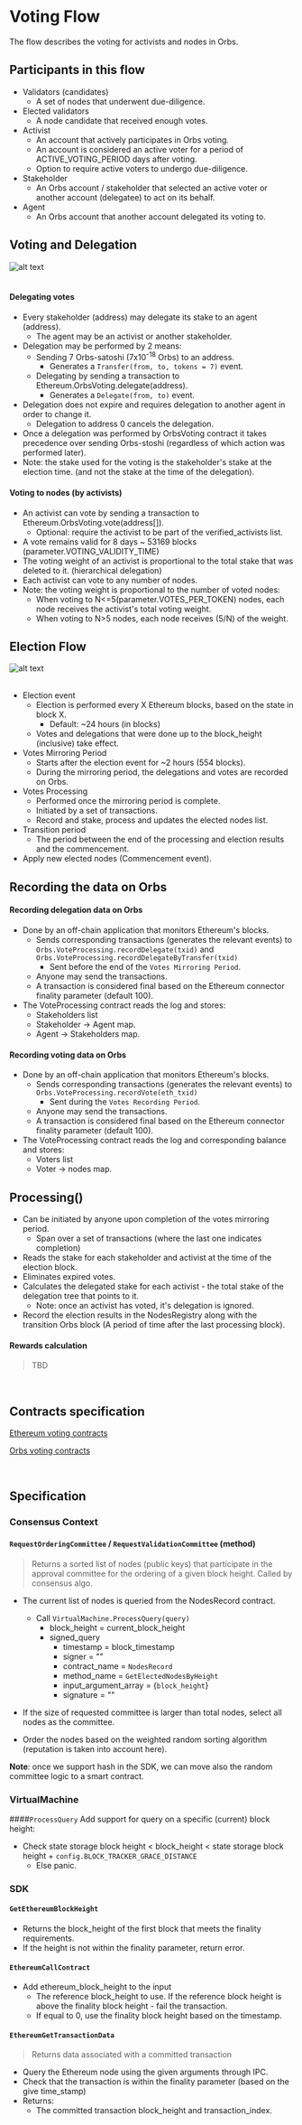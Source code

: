 # Voting Flow

The flow describes the voting for activists and nodes in Orbs.

## Participants in this flow
* Validators (candidates)
  * A set of nodes that underwent due-diligence.
* Elected validators
  * A node candidate that received enough votes.
* Activist
  * An account that actively participates in Orbs voting.
  * An account is considered an active voter for a period of ACTIVE_VOTING_PERIOD days after voting.
  * Option to require active voters to undergo due-diligence.
* Stakeholder
  * An Orbs account / stakeholder that selected an active voter or another account (delegatee) to act on its behalf.
* Agent
  * An Orbs account that another account delegated its voting to.

## Voting and Delegation

![alt text][hierarchical_voting] <br/><br/>

[hierarchical_voting]: ../_img/hierarchical_voting.png "hierarchical voting"

#### Delegating votes
* Every stakeholder (address) may delegate its stake to an agent (address).
  * The agent may be an activist or another stakeholder.
* Delegation may be performed by 2 means:
  * Sending 7 Orbs-satoshi (7x10<sup>-18</sup> Orbs) to an address.
    * Generates a `Transfer(from, to, tokens = 7)` event.
  * Delegating by sending a transaction to Ethereum.OrbsVoting.delegate(address).
    * Generates a `Delegate(from, to)` event.
* Delegation does not expire and requires delegation to another agent in order to change it.
  * Delegation to address 0 cancels the delegation.
* Once a delegation was performed by OrbsVoting contract it takes precedence over sending Orbs-stoshi (regardless of which action was performed later).
* Note: the stake used for the voting is the stakeholder's stake at the election time. (and not the stake at the time of the delegation).

#### Voting to nodes (by activists)
* An activist can vote by sending a transaction to Ethereum.OrbsVoting.vote(address[]).
  * Optional: require the activist to be part of the verified_activists list.
* A vote remains valid for 8 days ~ 53169 blocks (parameter.VOTING_VALIDITY_TIME)
* The voting weight of an activist is proportional to the total stake that was deleted to it. (hierarchical delegation)
* Each activist can vote to any number of nodes.
* Note: the voting weight is proportional to the number of voted nodes:
  * When voting to N<=5(parameter.VOTES_PER_TOKEN) nodes, each node receives the activist's total voting weight.
  * When voting to N>5 nodes, each node receives (5/N) of the weight.

## Election Flow
![alt text][election_flow] <br/><br/>

[election_flow]: ../_img/election_flow.png "election flow"

* Election event
  * Election is performed every X Ethereum blocks, based on the state in block X.
    * Default: ~24 hours (in blocks)
  * Votes and delegations that were done up to the block_height (inclusive) take effect.
* Votes Mirroring Period
  * Starts after the election event for ~2 hours (554 blocks).
  * During the mirroring period, the delegations and votes are recorded on Orbs.
* Votes Processing
  * Performed once the mirroring period is complete.
  * Initiated by a set of transactions.
  * Record and stake, process and updates the elected nodes list.
* Transition period
  * The period between the end of the processing and election results and the commencement.
* Apply new elected nodes (Commencement event).

## Recording the data on Orbs

#### Recording delegation data on Orbs
* Done by an off-chain application that monitors Ethereum's blocks.
  * Sends corresponding transactions (generates the relevant events) to `Orbs.VoteProcessing.recordDelegate(txid)` and `Orbs.VoteProcessing.recordDelegateByTransfer(txid)`
    * Sent before the end of the `Votes Mirroring Period`.
  * Anyone may send the transactions.
  * A transaction is considered final based on the Ethereum connector finality parameter (default 100).
* The VoteProcessing contract reads the log and stores:
  * Stakeholders list
  * Stakeholder -> Agent map.
  * Agent -> Stakeholders map.

#### Recording voting data on Orbs
* Done by an off-chain application that monitors Ethereum's blocks.
  * Sends corresponding transactions (generates the relevant events) to `Orbs.VoteProcessing.recordVote(eth_txid)`
    * Sent during the `Votes Recording Period`.
  * Anyone may send the transactions.
  * A transaction is considered final based on the Ethereum connector finality parameter (default 100).
* The VoteProcessing contract reads the log and corresponding balance and stores:
  * Voters list 
  * Voter -> nodes map.

## Processing()
* Can be initiated by anyone upon completion of the votes mirroring period.
  * Span over a set of transactions (where the last one indicates completion)
* Reads the stake for each stakeholder and activist at the time of the election block.
* Eliminates expired votes.
* Calculates the delegated stake for each activist - the total stake of the delegation tree that points to it.
  * Note: once an activist has voted, it's delegation is ignored.
* Record the election results in the NodesRegistry along with the transition Orbs block (A period of time after the last processing block).

#### Rewards calculation
> TBD

&nbsp;
## Contracts specification

[Ethereum voting contracts](../smart-contracts/ethereum-contracts/voting.md)

[Orbs voting contracts](../smart-contracts/orbs-system-contracts/voting.md)

&nbsp;
## Specification

### Consensus Context

#### `RequestOrderingCommittee` / `RequestValidationCommittee` (method)
> Returns a sorted list of nodes (public keys) that participate in the approval committee for the ordering of a given block height. Called by consensus algo.

* The current list of nodes is queried from the NodesRecord contract.
  * Call `VirtualMachine.ProcessQuery(query)`
    * block_height = current_block_height
    * signed_query
      * timestamp = block_timestamp
      * signer = ""
      * contract_name = `NodesRecord`
      * method_name = `GetElectedNodesByHeight`
      * input_argument_array = {`block_height`}
      * signature = ""

* If the size of requested committee is larger than total nodes, select all nodes as the committee.
* Order the nodes based on the weighted random sorting algorithm (reputation is taken into account here).

**Note**: once we support hash in the SDK, we can move also the random committee logic to a smart contract.

### VirtualMachine

####`ProcessQuery`
Add support for query on a specific (current) block height:
* Check state storage block height < block_height < state storage block height + `config.BLOCK_TRACKER_GRACE_DISTANCE`
  * Else panic.

### SDK

#### `GetEthereumBlockHeight`
* Returns the block_height of the first block that meets the finality requirements.
* If the height is not within the finality parameter, return error.

#### `EthereumCallContract`
* Add ethereum_block_height to the input
  * The reference block_height to use. If the reference block height is above the finality block height - fail the transaction. 
  * If equal to 0, use the finality block height based on the timestamp.

#### `EthereumGetTransactionData`
> Returns data associated with a committed transaction

* Query the Ethereum node using the given arguments through IPC.
* Check that the transaction is within the finality parameter (based on the give time_stamp)
* Returns:
  * The committed transaction block_height and transaction_index.